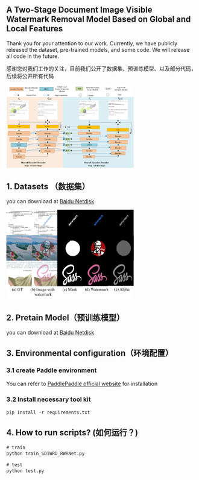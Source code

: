## A Two-Stage Document Image Visible Watermark Removal Model Based on Global and Local Features



Thank you for your attention to our work. Currently, we have publicly released the dataset, pre-trained models, and some code. We will release all code in the future.

感谢您对我们工作的关注，目前我们公开了数据集、预训练模型、以及部分代码，后续将公开所有代码



<img src="readme.assets/%E7%BD%91%E7%BB%9C%E7%BB%93%E6%9E%842.png" style="zoom: 33%;" />



## 1. Datasets （数据集）

you can download at [Baidu Netdisk](https://pan.baidu.com/s/1Vquf1WdyW28-e_thgjYsXA?pwd=2022 )

<img src="readme.assets/SDIWRD数据集展示_en.png" style="zoom: 33%;" />



## 2. Pretain Model（预训练模型）

you can download at [Baidu Netdisk](https://pan.baidu.com/s/1zzDbuw_pON5K2LB7z-GpJg?pwd=2022)



## 3. Environmental configuration（环境配置）

### 3.1 create Paddle environment

You can refer to  [PaddlePaddle official website](https://www.paddlepaddle.org.cn/install/quick?docurl=/documentation/docs/zh/install/pip/linux-pip.html) for installation

### 3.2 Install necessary tool kit

```shell
pip install -r requirements.txt
```



## 4. How to run scripts? (如何运行？)

```shell
# train
python train_SDIWRD_RWRNet.py
```

```shell
# test
python test.py
```





